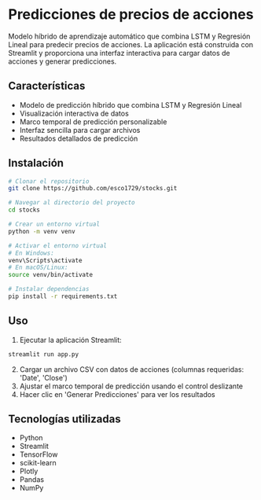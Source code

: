 # Predicciones de precios de acciones

Modelo híbrido de aprendizaje automático que combina LSTM y Regresión Lineal para predecir precios de acciones. La aplicación está construida con Streamlit y proporciona una interfaz interactiva para cargar datos de acciones y generar predicciones.

## Características
- Modelo de predicción híbrido que combina LSTM y Regresión Lineal
- Visualización interactiva de datos
- Marco temporal de predicción personalizable
- Interfaz sencilla para cargar archivos
- Resultados detallados de predicción


## Instalación
```bash
# Clonar el repositorio
git clone https://github.com/esco1729/stocks.git

# Navegar al directorio del proyecto
cd stocks

# Crear un entorno virtual
python -m venv venv

# Activar el entorno virtual
# En Windows:
venv\Scripts\activate
# En macOS/Linux:
source venv/bin/activate

# Instalar dependencias
pip install -r requirements.txt
```

## Uso
1. Ejecutar la aplicación Streamlit:
```bash
streamlit run app.py
```
2. Cargar un archivo CSV con datos de acciones (columnas requeridas: 'Date', 'Close')
3. Ajustar el marco temporal de predicción usando el control deslizante
4. Hacer clic en 'Generar Predicciones' para ver los resultados

## Tecnologías utilizadas
- Python
- Streamlit
- TensorFlow
- scikit-learn
- Plotly
- Pandas
- NumPy
